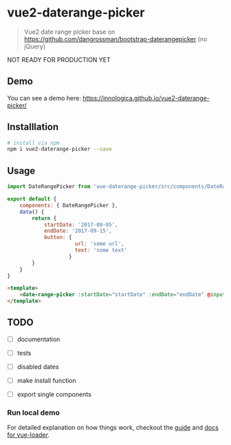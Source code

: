 # vue2-daterange-picker

> Vue2 date range picker base on https://github.com/dangrossman/bootstrap-daterangepicker (no jQuery)

NOT READY FOR PRODUCTION YET

## Demo
You can see a demo here: 
https://innologica.github.io/vue2-daterange-picker/

## Installlation

``` bash
# install via npm
npm i vue2-daterange-picker --save
```

## Usage

```javascript
import DateRangePicker from 'vue-daterange-picker/src/components/DateRangePicker'

export default {
    components: { DateRangePicker },
    data() {
        return {
            startDate: '2017-09-05',
            endDate: '2017-09-15',
            button: {
                      url: 'some url',
                      text: 'some text'
                    }
        }
    }
}
```

```html
<template>
    <date-range-picker :startDate="startDate" :endDate="endDate" @input="console.log(value)"  @cancel="openSchedules" :custom="button">
</template>
```

## TODO

- [ ] documentation
- [ ] tests
- [ ] disabled dates
- [ ] make install function
- [ ] export single components


### Run local demo

For detailed explanation on how things work, checkout the [guide](http://vuejs-templates.github.io/webpack/) and [docs for vue-loader](http://vuejs.github.io/vue-loader).
